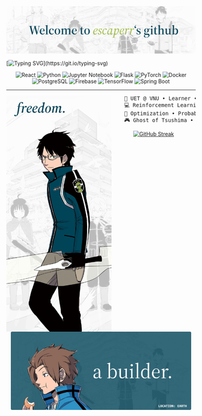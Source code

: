 <img src="Frame 16.png" alt="escaperr">

[![Typing SVG](https://readme-typing-svg.demolab.com?font=Noto+Serif+Japanese&duration=4000&pause=50&color=014458FF&center=true&vCenter=true&multiline=true&repeat=false&random=false&width=1000&height=70&lines=I+am+escaperr.;+A+Computer+Science+and+AI+enthusiast.)](https://git.io/typing-svg)
<div align="center">
    <img src="https://img.shields.io/badge/React-20232A?style=for-the-badge&logo=react&logoColor=61DAFB" alt="React">
        <img src="https://img.shields.io/badge/Python-3776AB?style=for-the-badge&logo=python&logoColor=white" alt="Python">
        <img src="https://img.shields.io/badge/Jupyter-Notebook-F37626?style=for-the-badge&logo=jupyter&logoColor=white" alt="Jupyter Notebook">
        <img src="https://img.shields.io/badge/Flask-000000?style=for-the-badge&logo=flask&logoColor=white" alt="Flask">
        <img src="https://img.shields.io/badge/PyTorch-EE4C2C?style=for-the-badge&logo=pytorch&logoColor=white" alt="PyTorch">
        <img src="https://img.shields.io/badge/Docker-2496ED?style=for-the-badge&logo=docker&logoColor=white" alt="Docker">
        <img src="https://img.shields.io/badge/PostgreSQL-336791?style=for-the-badge&logo=postgresql&logoColor=white" alt="PostgreSQL">
        <img src="https://img.shields.io/badge/Firebase-FFCA28?style=for-the-badge&logo=firebase&logoColor=white" alt="Firebase">
        <img src="https://img.shields.io/badge/TensorFlow-FF6F00?style=for-the-badge&logo=tensorflow&logoColor=white" alt="TensorFlow">
        <img src="https://img.shields.io/badge/Spring_Boot-6DB33F?style=for-the-badge&logo=spring-boot&logoColor=white" alt="Spring Boot">
</div>

---

<img src="Frame 20.png" align="left" width=280>
<pre>
    💼 UET @ VNU • Learner • Developer 
    💻 Reinforcement Learning • Natural Language Processing • Computer Vision
    📖 Optimization • Probabilistic Graphical Model 
    🎮 Ghost of Tsushima • World Trigger • Guitar • Origami
</pre>
<div align="center">
    <a href="https://git.io/streak-stats"><img src="https://github-readme-streak-stats.herokuapp.com?user=escaperr94&theme=transparent&hide_border=true&border_radius=5&short_numbers=true" alt="GitHub Streak" /></a>
    <img src="Frame 100.png" width=480 alt="hello">
</div>

<!-- MARKDOWN LINKS & IMAGES -->
[React.js]: https://img.shields.io/badge/React-20232A?style=for-the-badge&logo=react&logoColor=61DAFB
[React-url]: https://reactjs.org/
[Python-badge]: https://img.shields.io/badge/Python-3776AB?style=for-the-badge&logo=python&logoColor=white
[Python-url]: https://www.python.org/
[Jupyter-badge]: https://img.shields.io/badge/Jupyter-Notebook-F37626?style=for-the-badge&logo=jupyter&logoColor=white
[Jupyter-url]: https://jupyter.org/
[Flask-badge]: https://img.shields.io/badge/Flask-000000?style=for-the-badge&logo=flask&logoColor=white
[Flask-url]: https://flask.palletsprojects.com/
[PyTorch-badge]: https://img.shields.io/badge/PyTorch-EE4C2C?style=for-the-badge&logo=pytorch&logoColor=white
[PyTorch-url]: https://pytorch.org/
[Docker-badge]: https://img.shields.io/badge/Docker-2496ED?style=for-the-badge&logo=docker&logoColor=white
[Docker-url]: https://www.docker.com/
[PostgreSQL-badge]: https://img.shields.io/badge/PostgreSQL-336791?style=for-the-badge&logo=postgresql&logoColor=white
[PostgreSQL-url]: https://www.postgresql.org/
[Firebase-badge]: https://img.shields.io/badge/Firebase-FFCA28?style=for-the-badge&logo=firebase&logoColor=white
[Firebase-url]: https://firebase.google.com/
[TensorFlow-badge]: https://img.shields.io/badge/TensorFlow-FF6F00?style=for-the-badge&logo=tensorflow&logoColor=white
[TensorFlow-url]: https://www.tensorflow.org/
[Spring-boot-badge]: https://img.shields.io/badge/Spring_Boot-6DB33F?style=for-the-badge&logo=spring-boot&logoColor=white
[Spring-boot-url]: https://spring.io/projects/spring-boot

